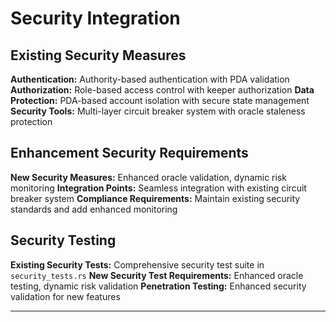 # Security Integration

## Existing Security Measures

**Authentication:** Authority-based authentication with PDA validation
**Authorization:** Role-based access control with keeper authorization
**Data Protection:** PDA-based account isolation with secure state management
**Security Tools:** Multi-layer circuit breaker system with oracle staleness protection

## Enhancement Security Requirements

**New Security Measures:** Enhanced oracle validation, dynamic risk monitoring
**Integration Points:** Seamless integration with existing circuit breaker system
**Compliance Requirements:** Maintain existing security standards and add enhanced monitoring

## Security Testing

**Existing Security Tests:** Comprehensive security test suite in `security_tests.rs`
**New Security Test Requirements:** Enhanced oracle testing, dynamic risk validation
**Penetration Testing:** Enhanced security validation for new features

---
